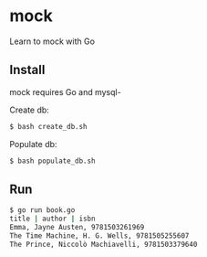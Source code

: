 # mock
Learn to mock with Go

## Install
mock requires Go and mysql-

Create db:
```bash
$ bash create_db.sh
```

Populate db:
```bash
$ bash populate_db.sh
```

## Run
```bash
$ go run book.go
title | author | isbn
Emma, Jayne Austen, 9781503261969
The Time Machine, H. G. Wells, 9781505255607
The Prince, Niccolò Machiavelli, 9781503379640
```
